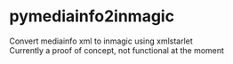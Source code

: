 # pymediainfo2inmagic
Convert mediainfo xml to inmagic using xmlstarlet<br>
Currently a proof of concept, not functional at the moment
